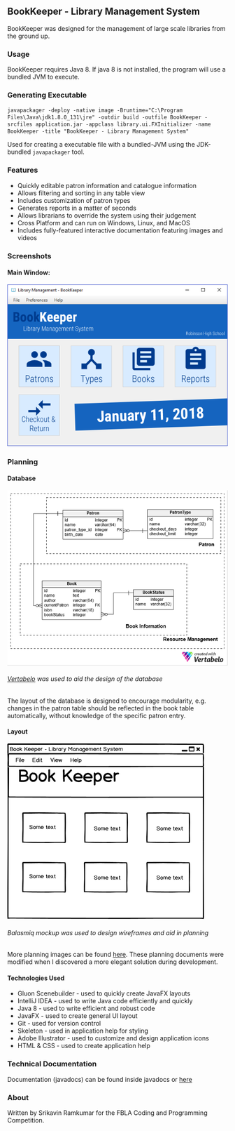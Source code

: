 ## BookKeeper - Library Management System
BookKeeper was designed for the management of large scale libraries from the ground up. 

### Usage
BookKeeper requires Java 8. If java 8 is not installed, the program will use a bundled JVM to execute.

### Generating Executable
```
javapackager -deploy -native image -Bruntime="C:\Program Files\Java\jdk1.8.0_131\jre" -outdir build -outfile BookKeeper -srcfiles application.jar -appclass library.ui.FXInitializer -name BookKeeper -title "BookKeeper - Library Management System"
```
Used for creating a executable file with a bundled-JVM using the JDK-bundled `javapackager` tool.

### Features
* Quickly editable patron information and catalogue information
* Allows filtering and sorting in any table view
* Includes customization of patron types
* Generates reports in a matter of seconds
* Allows librarians to override the system using their judgement
* Cross Platform and can run on Windows, Linux, and MacOS 
* Includes fully-featured interactive documentation featuring images and videos 

### Screenshots
#### Main Window:
![Main Window of BookKeeper](readme_assets/mainWindow.png)

### Planning
#### Database
![Database Plan of BookKeeper](readme_assets/databasePlan.png)
###### *[Vertabelo](https://www.vertabelo.com/) was used to aid the design of the database*
The layout of the database is designed to encourage modularity, e.g. changes 
in the patron table should be reflected in the book table automatically, without 
knowledge of the specific patron entry.

#### Layout
![Mockup Images](readme_assets/mockup/MainWindow.png)
###### *Balasmiq mockup was used to design wireframes and aid in planning*
More planning images can be found [here](readme_assets/mockup). These planning documents were modified when I discovered a more elegant solution during development. 

#### Technologies Used
* Gluon Scenebuilder - used to quickly create JavaFX layouts
* IntelliJ IDEA - used to write Java code efficiently and quickly
* Java 8 - used to write efficient and robust code
* JavaFX - used to create general UI layout
* Git - used for version control
* Skeleton - used in application help for styling
* Adobe Illustrator - used to customize and design application icons
* HTML & CSS - used to create application help

### Technical Documentation
Documentation (javadocs) can be found inside javadocs or [here](javadoc/index.html)

### About
Written by Srikavin Ramkumar for the FBLA Coding and Programming Competition.
